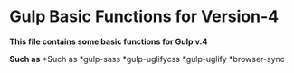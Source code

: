 # Gulp Basic Functions for Version-4 #

**This file contains some basic functions for Gulp v.4**

**Such as**
*Such as 
*gulp-sass
*gulp-uglifycss
*gulp-uglify
*browser-sync
